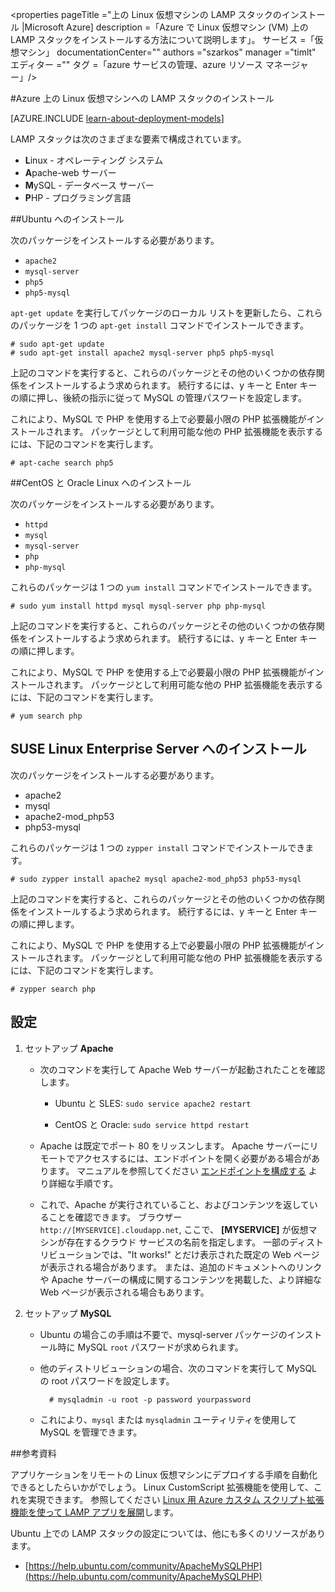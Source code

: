 <properties
    pageTitle ="上の Linux 仮想マシンの LAMP スタックのインストール |Microsoft Azure]
    description =「Azure で Linux 仮想マシン (VM) 上の LAMP スタックをインストールする方法について説明します」。
    サービス =「仮想マシン」
    documentationCenter=""
    authors ="szarkos"
    manager ="timlt"
    エディター =""
    タグ =「azure サービスの管理、azure リソース マネージャー」/>

<tags
    ms.service="virtual-machines"
    ms.workload="infrastructure-services"
    ms.tgt_pltfrm="vm-linux"
    ms.devlang="na"
    ms.topic="article"
    ms.date="07/29/2015"
    ms.author="szark"/>



#Azure 上の Linux 仮想マシンへの LAMP スタックのインストール

[AZURE.INCLUDE [learn-about-deployment-models](../../includes/learn-about-deployment-models-both-include.md)]


LAMP スタックは次のさまざまな要素で構成されています。

- **L**inux - オペレーティング システム
- **A**pache-web サーバー
- **M**ySQL - データベース サーバー
- **P**HP - プログラミング言語


##Ubuntu へのインストール

次のパッケージをインストールする必要があります。

- `apache2`
- `mysql-server`
- `php5`
- `php5-mysql`

`apt-get update` を実行してパッケージのローカル リストを更新したら、これらのパッケージを 1 つの `apt-get install` コマンドでインストールできます。

    # sudo apt-get update
    # sudo apt-get install apache2 mysql-server php5 php5-mysql

上記のコマンドを実行すると、これらのパッケージとその他のいくつかの依存関係をインストールするよう求められます。  続行するには、y キーと Enter キーの順に押し、後続の指示に従って MySQL の管理パスワードを設定します。

これにより、MySQL で PHP を使用する上で必要最小限の PHP 拡張機能がインストールされます。 パッケージとして利用可能な他の PHP 拡張機能を表示するには、下記のコマンドを実行します。

    # apt-cache search php5


##CentOS と Oracle Linux へのインストール

次のパッケージをインストールする必要があります。

- `httpd`
- `mysql`
- `mysql-server`
- `php`
- `php-mysql`

これらのパッケージは 1 つの `yum install` コマンドでインストールできます。

    # sudo yum install httpd mysql mysql-server php php-mysql

上記のコマンドを実行すると、これらのパッケージとその他のいくつかの依存関係をインストールするよう求められます。  続行するには、y キーと Enter キーの順に押します。

これにより、MySQL で PHP を使用する上で必要最小限の PHP 拡張機能がインストールされます。 パッケージとして利用可能な他の PHP 拡張機能を表示するには、下記のコマンドを実行します。

    # yum search php


## SUSE Linux Enterprise Server へのインストール

次のパッケージをインストールする必要があります。

- apache2
- mysql
- apache2-mod_php53
- php53-mysql

これらのパッケージは 1 つの `zypper install` コマンドでインストールできます。

    # sudo zypper install apache2 mysql apache2-mod_php53 php53-mysql

上記のコマンドを実行すると、これらのパッケージとその他のいくつかの依存関係をインストールするよう求められます。  続行するには、y キーと Enter キーの順に押します。

これにより、MySQL で PHP を使用する上で必要最小限の PHP 拡張機能がインストールされます。 パッケージとして利用可能な他の PHP 拡張機能を表示するには、下記のコマンドを実行します。

    # zypper search php


設定
----------

1. セットアップ **Apache**

    - 次のコマンドを実行して Apache Web サーバーが起動されたことを確認します。

        - Ubuntu と SLES: `sudo service apache2 restart`

        - CentOS と Oracle: `sudo service httpd restart`

    - Apache は既定でポート 80 をリッスンします。 Apache サーバーにリモートでアクセスするには、エンドポイントを開く必要がある場合があります。  マニュアルを参照してください [エンドポイントを構成する](virtual-machines-set-up-endpoints.md) より詳細な手順です。

    - これで、Apache が実行されていること、およびコンテンツを返していることを確認できます。 ブラウザー `http://[MYSERVICE].cloudapp.net`, ここで、 **[MYSERVICE]** が仮想マシンが存在するクラウド サービスの名前を指定します。 一部のディストリビューションでは、"It works!" とだけ表示された既定の Web ページが表示される場合があります。 または、追加のドキュメントへのリンクや Apache サーバーの構成に関するコンテンツを掲載した、より詳細な Web ページが表示される場合もあります。

2. セットアップ **MySQL**

    - Ubuntu の場合この手順は不要で、mysql-server パッケージのインストール時に MySQL `root` パスワードが求められます。

    - 他のディストリビューションの場合、次のコマンドを実行して MySQL の root パスワードを設定します。

            # mysqladmin -u root -p password yourpassword

    - これにより、`mysql` または `mysqladmin` ユーティリティを使用して MySQL を管理できます。


##参考資料

アプリケーションをリモートの Linux 仮想マシンにデプロイする手順を自動化できるとしたらいかがでしょう。 Linux CustomScript 拡張機能を使用して、これを実現できます。 参照してください [Linux 用 Azure カスタム スクリプト拡張機能を使って LAMP アプリを展開](virtual-machines-linux-script-lamp.md)します。

Ubuntu 上での LAMP スタックの設定については、他にも多くのリソースがあります。

- [https://help.ubuntu.com/community/ApacheMySQLPHP](https://help.ubuntu.com/community/ApacheMySQLPHP)
 
